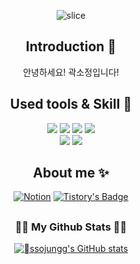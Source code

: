  <div align=center>

![slice](https://capsule-render.vercel.app/api?type=waving&color=auto&height=250&text=ssojungg&)

## Introduction 🙌
안녕하세요! 곽소정입니다!

## Used tools & Skill 👀
<img src="https://img.shields.io/badge/Git-F05032?style=flat&logo=Git&logoColor=white"/>
<img src="https://img.shields.io/badge/VSCode-007ACC?style=flat&logo=Visual Studio Code&logoColor=white"/>
<img src = "https://img.shields.io/badge/nestjs-E0234E?style=flat&logo=nestjs&logoColor=white"/>
<img src="https://img.shields.io/badge/Python-3776AB?style=flat&logo=Python&logoColor=white"/><br>
<img src="https://img.shields.io/badge/Django-092E20?style=flat&logo=Django&logoColor=white"/>
<img src="https://img.shields.io/badge/SpringBoot-6DB33F?style=flat&logo=springboot&logoColor=white"/>


## About me ✨
[![Notion](https://img.shields.io/badge/Notion-000000?style=flat&logo=Notion&logoColor=white)](https://branched-mascara-ecf.notion.site/86e17d8a400b432daa56319ed40ced45?pvs=4)
[![Tistory's Badge](https://github-readme-tistory-card.vercel.app/api/badge?name=ssojungg)](https://ssojungg.tistory.com/)

##
<h3 align="center">👩‍💻 My Github Stats 👩‍💻</h3>
<div align="center">


[![ssojungg's GitHub stats](https://github-readme-stats.vercel.app/api?username=hyeinisfree&hide_title=true&show_icons=true&include_all_commits=true&disable_animations=true&theme=vue)](https://github.com/anuraghazra/github-readme-stats)
</div>



